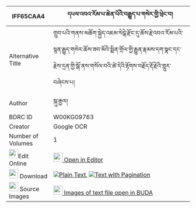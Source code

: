 |IFF65CAA4|དཔལ་འབའ་རོམ་པ་ཆེན་པོའི་བརྒྱུད་པ་གསེར་གྱི་ཕྲེང་བ། 
| --- | --- 
|Alternative Title |གྲུབ་པའི་གནས་མཆོག་སྐྱེད་འཇམ་སེངྒེ་རྫོང་དུ་ཆོས་རྗེ་འབའ་རོམ་པའི་སྙན་རྒྱུད་གསེར་ཆོས་ཟབ་མོའི་སྨིན་གྲོལ་གྱི་རྒྱུན་རྣམས་དག་སྣང་དང་རྗེས་དྲན་གྱི་སྒོ་ནས་གསོལ་བའི་ཚེ་དེའི་རྟོགས་བརྗོད་རྡོ་རྗེའི་གླུར་བཞེངས་པ།
|Author| སྐུ་རྒྱལ།
|BDRC ID | W00KG09763
|Creator | Google OCR
|Number of Volumes| 1
|<img width="25" src="https://img.icons8.com/color/25/000000/edit-property.png">Edit Online| [<img width="25" src="https://avatars.githubusercontent.com/u/45091458?s=200&v=4"> Open in Editor](http://editor.openpecha.org/IFF65CAA4)
|<img width="25" src="https://img.icons8.com/fluent/48/000000/download-2.png"/>  Download | [![](https://img.icons8.com/color/20/000000/txt.png)Plain Text](https://github.com/Openpecha/IFF65CAA4/releases/download/v1/pal_ba_rompa_chenpo_i_gyupa_se_plain_IFF65CAA4.zip), [![](https://img.icons8.com/color/20/000000/txt.png)Text with Pagination](https://github.com/Openpecha/IFF65CAA4/releases/download/v1/pal_ba_rompa_chenpo_i_gyupa_se_pages_IFF65CAA4.zip)
|<img width="25" src="https://img.icons8.com/plasticine/100/000000/pictures-folder.png"/>  Source Images | [<img width="25" src="https://library.bdrc.io/icons/BUDA-small.svg"> Images of text file open in BUDA](https://library.bdrc.io/show/bdr:W00KG09763)